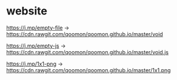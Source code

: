 # website

https://j.mp/empty-file -> https://cdn.rawgit.com/qoomon/qoomon.github.io/master/void

https://j.mp/empty-js   -> https://cdn.rawgit.com/qoomon/qoomon.github.io/master/void.js

https://j.mp/1x1-png    -> https://cdn.rawgit.com/qoomon/qoomon.github.io/master/1x1.png

